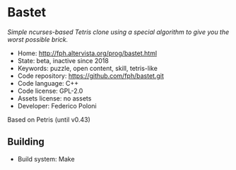 # Bastet

_Simple ncurses-based Tetris clone using a special algorithm to give you the worst possible brick._

- Home: http://fph.altervista.org/prog/bastet.html
- State: beta, inactive since 2018
- Keywords: puzzle, open content, skill, tetris-like
- Code repository: https://github.com/fph/bastet.git
- Code language: C++
- Code license: GPL-2.0
- Assets license: no assets
- Developer: Federico Poloni

Based on Petris (until v0.43)

## Building

- Build system: Make
